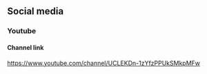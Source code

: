## Social media

### Youtube
#### Channel link
https://www.youtube.com/channel/UCLEKDn-1zYfzPPUkSMkpMFw
